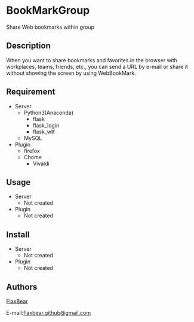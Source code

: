 # BookMarkGroup

Share Web bookmarks within group

## Description
When you want to share bookmarks and favorites in the browser with workplaces, teams, friends, etc.,
you can send a URL by e-mail or share it without showing the screen by using WebBookMark.

## Requirement
- Server
	- Python3(Anaconda)
		- flask
		- flask_login
		- flask_wtf
	- MySQL
- Plugin
	- firefox
	- Chome
		- Vivaldi

## Usage
- Server
	- Not created
- Plugin
	- Not created

## Install
- Server
	- Not created
- Plugin
	- Not created

## Authors
[FlaxBear](https://github.com/FlaxBear)

E-mail:<flaxbear.github@gmail.com>